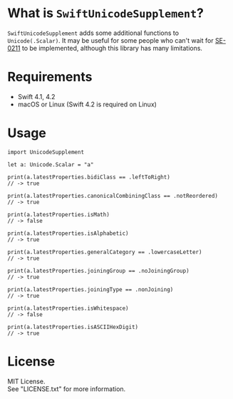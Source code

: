 # What is `SwiftUnicodeSupplement`?

`SwiftUnicodeSupplement` adds some additional functions to `Unicode(.Scalar)`.
It may be useful for some people who can't wait for [SE-0211](https://github.com/apple/swift-evolution/blob/master/proposals/0211-unicode-scalar-properties.md) to be implemented, although this library has many limitations.

# Requirements

- Swift 4.1, 4.2
- macOS or Linux (Swift 4.2 is required on Linux)

# Usage

```
import UnicodeSupplement

let a: Unicode.Scalar = "a"

print(a.latestProperties.bidiClass == .leftToRight)
// -> true

print(a.latestProperties.canonicalCombiningClass == .notReordered)
// -> true

print(a.latestProperties.isMath)
// -> false

print(a.latestProperties.isAlphabetic)
// -> true

print(a.latestProperties.generalCategory == .lowercaseLetter)
// -> true

print(a.latestProperties.joiningGroup == .noJoiningGroup)
// -> true

print(a.latestProperties.joiningType == .nonJoining)
// -> true

print(a.latestProperties.isWhitespace) 
// -> false

print(a.latestProperties.isASCIIHexDigit)
// -> true
```


# License

MIT License.  
See "LICENSE.txt" for more information.
